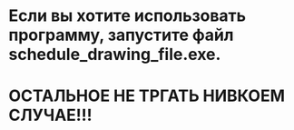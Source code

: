 # Если вы хотите использовать программу, запустите файл schedule_drawing_file.exe.
# ОСТАЛЬНОЕ НЕ ТРГАТЬ НИВКОЕМ СЛУЧАЕ!!!
